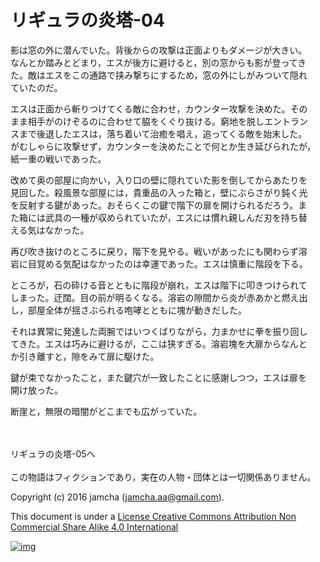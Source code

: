 # リギュラの炎塔-04

影は窓の外に潜んでいた。背後からの攻撃は正面よりもダメージが大きい。  
なんとか踏みとどまり，エスが後方に避けると，別の窓からも影が登ってき  
た。敵はエスをこの通路で挟み撃ちにするため，窓の外にしがみついて隠れ  
ていたのだ。  

エスは正面から斬りつけてくる敵に合わせ，カウンター攻撃を決めた。その  
まま相手がのけぞるのに合わせて脇をくぐり抜ける。窮地を脱しエントラン  
スまで後退したエスは，落ち着いて治癒を唱え，追ってくる敵を始末した。  
がむしゃらに攻撃せず，カウンターを決めたことで何とか生き延びられたが，  
紙一重の戦いであった。  

改めて奥の部屋に向かい，入り口の壁に隠れていた影を倒してからあたりを  
見回した。殺風景な部屋には，貴重品の入った箱と，壁にぶらさがり鈍く光  
を反射する鍵があった。おそらくこの鍵で階下の扉を開けられるだろう。ま  
た箱には武具の一種が収められていたが，エスには慣れ親しんだ刃を持ち替  
える気はなかった。  

再び吹き抜けのところに戻り，階下を見やる。戦いがあったにも関わらず溶  
岩に目覚める気配はなかったのは幸運であった。エスは慎重に階段を下る。  

ところが，石の砕ける音とともに階段が崩れ，エスは階下に叩きつけられて  
しまった。迂闊。目の前が明るくなる。溶岩の隙間から炎が赤あかと燃え出  
し，部屋全体が揺さぶられる咆哮とともに塊が動きだした。  

それは異常に発達した両腕ではいつくばりながら，力まかせに拳を振り回し  
てきた。エスは巧みに避けるが，ここは狭すぎる。溶岩塊を大扉からなんと  
か引き離すと，隙をみて扉に駆けた。  

鍵が束でなかったこと，また鍵穴が一致したことに感謝しつつ，エスは扉を  
開け放った。  

断崖と，無限の暗闇がどこまでも広がっていた。  

<br>  
<br>  
リギュラの炎塔-05へ  

<br>  
<br>  
この物語はフィクションであり，実在の人物・団体とは一切関係ありません。  

Copyright (c) 2016 jamcha (jamcha.aa@gmail.com).  

This document is under a [License Creative Commons Attribution Non Commercial Share Alike 4.0 International](http://creativecommons.org/licenses/by-nc-sa/4.0/deed)  

[![img](http://i.creativecommons.org/l/by-nc-sa/3.0/80x15.png)](http://creativecommons.org/licenses/by-nc-sa/4.0/deed)